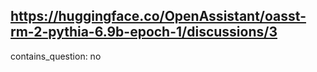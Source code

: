## https://huggingface.co/OpenAssistant/oasst-rm-2-pythia-6.9b-epoch-1/discussions/3

contains_question: no